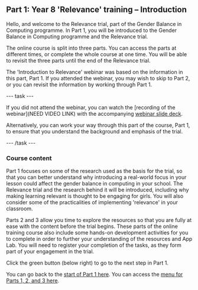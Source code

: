## Part 1: Year 8 'Relevance' training – Introduction

Hello, and welcome to the Relevance trial, part of the Gender Balance in Computing programme. In Part 1, you will be introduced to the Gender Balance in Computing programme and the Relevance trial.

The online course is split into three parts. You can access the parts at different times, or complete the whole course at one time. You will be able to revisit the three parts until the end of the Relevance trial. 
 
The 'Introduction to Relevance' webinar was based on the information in this part, Part 1. If you attended the webinar, you may wish to skip to Part 2, or you can revisit the information by working through Part 1.
 
--- task ---

If you did not attend the webinar, you can watch the [recording of the webinar](NEED VIDEO LINK) with the accompanying [webinar slide deck](https://ncce.io/GGlm79). 

Alternatively, you can work your way through this part of the course, Part 1, to ensure that you understand the background and emphasis of the trial. 

--- /task ---

### Course content

Part 1 focuses on some of the research used as the basis for the trial, so that you can better understand why introducing a real-world focus in your lesson could affect the gender balance in computing in your school. The Relevance trial and the research behind it will be introduced, including why making learning relevant is thought to be engaging for girls. You will also consider some of the practicalities of implementing 'relevance' in your classroom.

Parts 2 and 3 allow you time to explore the resources so that you are fully at ease with the content before the trial begins. These parts of the online training course also include some hands-on development activities for you to complete in order to further your understanding of the resources and App Lab. You will need to register your completion of the tasks, as they form part of your engagement in the trial.

Click the green button (below right) to go to the next step in Part 1.

You can go back to the [start of Part 1 here](https://projects.raspberrypi.org/en/projects/Year8-RelevanceTraining-Part1-GBICi4).
You can access the [menu for Parts 1, 2, and 3 here](https://projects.raspberrypi.org/en/pathways/year8-relevancetraining-gbici4).

